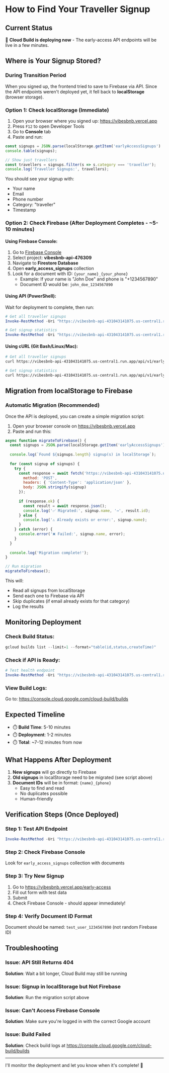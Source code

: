 # How to Find Your Traveller Signup

## Current Status
🚧 **Cloud Build is deploying now** - The early-access API endpoints will be live in a few minutes.

## Where is Your Signup Stored?

### During Transition Period
When you signed up, the frontend tried to save to Firebase via API. Since the API endpoints weren't deployed yet, it fell back to **localStorage** (browser storage).

### Option 1: Check localStorage (Immediate)

1. Open your browser where you signed up: https://vibesbnb.vercel.app
2. Press `F12` to open Developer Tools
3. Go to **Console** tab
4. Paste and run:

```javascript
const signups = JSON.parse(localStorage.getItem('earlyAccessSignups') || '[]');
console.table(signups);

// Show just travellers
const travellers = signups.filter(s => s.category === 'traveller');
console.log('Traveller Signups:', travellers);
```

You should see your signup with:
- Your name
- Email
- Phone number
- Category: "traveller"
- Timestamp

### Option 2: Check Firebase (After Deployment Completes - ~5-10 minutes)

#### Using Firebase Console:
1. Go to [Firebase Console](https://console.firebase.google.com/)
2. Select project: **vibesbnb-api-476309**
3. Navigate to **Firestore Database**
4. Open **early_access_signups** collection
5. Look for a document with ID: `{your_name}_{your_phone}`
   - Example: If your name is "John Doe" and phone is "+1234567890"
   - Document ID would be: `john_doe_1234567890`

#### Using API (PowerShell):
Wait for deployment to complete, then run:

```powershell
# Get all traveller signups
Invoke-RestMethod -Uri "https://vibesbnb-api-431043141075.us-central1.run.app/api/v1/early-access/signups?category=traveller" | ConvertTo-Json -Depth 5

# Get signup statistics
Invoke-RestMethod -Uri "https://vibesbnb-api-431043141075.us-central1.run.app/api/v1/early-access/stats" | ConvertTo-Json -Depth 5
```

#### Using cURL (Git Bash/Linux/Mac):
```bash
# Get all traveller signups
curl https://vibesbnb-api-431043141075.us-central1.run.app/api/v1/early-access/signups?category=traveller

# Get signup statistics
curl https://vibesbnb-api-431043141075.us-central1.run.app/api/v1/early-access/stats
```

## Migration from localStorage to Firebase

### Automatic Migration (Recommended)
Once the API is deployed, you can create a simple migration script:

1. Open your browser console on https://vibesbnb.vercel.app
2. Paste and run this:

```javascript
async function migrateToFirebase() {
  const signups = JSON.parse(localStorage.getItem('earlyAccessSignups') || '[]');
  
  console.log(`Found ${signups.length} signup(s) in localStorage`);
  
  for (const signup of signups) {
    try {
      const response = await fetch('https://vibesbnb-api-431043141075.us-central1.run.app/api/v1/early-access/signup', {
        method: 'POST',
        headers: { 'Content-Type': 'application/json' },
        body: JSON.stringify(signup)
      });
      
      if (response.ok) {
        const result = await response.json();
        console.log('✅ Migrated:', signup.name, '→', result.id);
      } else {
        console.log('⚠️ Already exists or error:', signup.name);
      }
    } catch (error) {
      console.error('❌ Failed:', signup.name, error);
    }
  }
  
  console.log('Migration complete!');
}

// Run migration
migrateToFirebase();
```

This will:
- Read all signups from localStorage
- Send each one to Firebase via API
- Skip duplicates (if email already exists for that category)
- Log the results

## Monitoring Deployment

### Check Build Status:
```powershell
gcloud builds list --limit=1 --format="table(id,status,createTime)"
```

### Check if API is Ready:
```powershell
# Test health endpoint
Invoke-RestMethod -Uri "https://vibesbnb-api-431043141075.us-central1.run.app/health"
```

### View Build Logs:
Go to: https://console.cloud.google.com/cloud-build/builds

## Expected Timeline

- ⏱️ **Build Time**: 5-10 minutes
- ⏱️ **Deployment**: 1-2 minutes
- ⏱️ **Total**: ~7-12 minutes from now

## What Happens After Deployment

1. **New signups** will go directly to Firebase
2. **Old signups** in localStorage need to be migrated (see script above)
3. **Document IDs** will be in format: `{name}_{phone}`
   - Easy to find and read
   - No duplicates possible
   - Human-friendly

## Verification Steps (Once Deployed)

### Step 1: Test API Endpoint
```powershell
Invoke-RestMethod -Uri "https://vibesbnb-api-431043141075.us-central1.run.app/api/v1/early-access/signups" | ConvertTo-Json
```

### Step 2: Check Firebase Console
Look for `early_access_signups` collection with documents

### Step 3: Try New Signup
1. Go to https://vibesbnb.vercel.app/early-access
2. Fill out form with test data
3. Submit
4. Check Firebase Console - should appear immediately!

### Step 4: Verify Document ID Format
Document should be named: `test_user_1234567890` (not random Firebase ID)

## Troubleshooting

### Issue: API Still Returns 404
**Solution**: Wait a bit longer, Cloud Build may still be running

### Issue: Signup in localStorage but Not Firebase
**Solution**: Run the migration script above

### Issue: Can't Access Firebase Console
**Solution**: Make sure you're logged in with the correct Google account

### Issue: Build Failed
**Solution**: Check build logs at https://console.cloud.google.com/cloud-build/builds

---

I'll monitor the deployment and let you know when it's complete! 🚀

